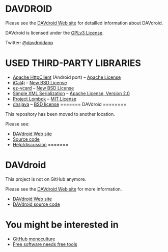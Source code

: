 
DAVDROID
========

Please see the [DAVdroid Web site](https://davdroid.bitfire.at) for
detailled information about DAVdroid.

DAVdroid is licensed under the [GPLv3 License](COPYING).

Twitter: [@davdroidapp](https://twitter.com/davdroidapp)


USED THIRD-PARTY LIBRARIES
==========================

* [Apache HttpClient](http://hc.apache.org) (Android port) – [Apache License](http://www.apache.org/licenses/)
* [iCal4j](http://ical4j.sourceforge.net/) – [New BSD License](http://sourceforge.net/p/ical4j/ical4j/ci/default/tree/LICENSE)
* [ez-vcard](https://code.google.com/p/ez-vcard/) – [New BSD License](http://opensource.org/licenses/BSD-3-Clause)
* [Simple XML Serialization](http://simple.sourceforge.net/) – [Apache License, Version 2.0](http://www.apache.org/licenses/LICENSE-2.0)
* [Project Lombok](http://projectlombok.org/) – [MIT License](http://opensource.org/licenses/mit-license.php)
* [dnsjava](http://www.xbill.org/dnsjava/) – [BSD license](http://www.xbill.org/dnsjava/dnsjava-current/LICENSE)
=======
DAVdroid
========

This repository has been moved to another location.

Please see:

* [DAVdroid Web site](https://davdroid.bitfire.at/)
* [Source code](https://davdroid.bitfire.at/source)
* [Help/discussion](https://davdroid.bitfire.at/forums)
=======

DAVdroid
========

This project is not on GitHub anymore.

Please see the [DAVdroid Web site](https://davdroid.bitfire.at/) for more information.

* [DAVdroid Web site](https://davdroid.bitfire.at/)
* [DAVdroid source code](https://davdroid.bitfire.at/source/)


You might be interested in
==========================

* [GitHub monoculture](http://nedbatchelder.com/blog/201405/github_monoculture.html)
* [Free software needs free tools](https://mako.cc/copyrighteous/free-software-needs-free-tools)
